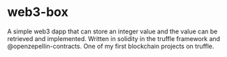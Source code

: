 # web3-box
A simple web3 dapp that can store an integer value and the value can be retrieved and implemented. Written in solidity in the truffle framework and @openzepellin-contracts. One of my first blockchain projects on truffle.
